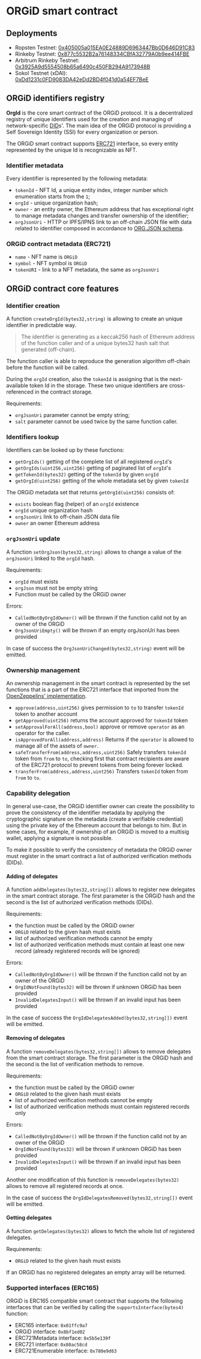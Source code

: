 # ORGiD smart contract

## Deployments

- Ropsten Testnet: [0x405005a015EA0E24889D6963447Bb0D646D91C83](https://ropsten.etherscan.io/address/0x405005a015EA0E24889D6963447Bb0D646D91C83#readProxyContract)
- Rinkeby Testnet: [0x877c5532B2a76148334CBfA32779A0b9ee414FBE](https://rinkeby.etherscan.io/address/0x877c5532B2a76148334CBfA32779A0b9ee414FBE#readProxyContract)
- Arbitrum Rinkeby Testnet: [0x3925A9d5554508b65a6490c450FB294A9173948B](https://testnet.arbiscan.io/address/0x3925A9d5554508b65a6490c450FB294A9173948B#readProxyContract)
- Sokol Testnet (xDAI): [0xDd1231c0FD9083DA42eDd2BD4f041d0a54EF7BeE](https://blockscout.com/poa/sokol/address/0xDd1231c0FD9083DA42eDd2BD4f041d0a54EF7BeE)

## ORGiD identifiers registry

**OrgId** is the core smart contract of the ORGiD protocol. It is a decentralized registry of unique identifiers used for the creation and managing of network-specific [DID](https://www.w3.org/TR/did-core)s'. The main idea of the ORGiD protocol is providing a Self Sovereign Identity (SSI) for every organization or person.

The ORGiD smart contract supports [ERC721](https://eips.ethereum.org/EIPS/eip-721) interface, so every entity represented by the unique Id is recognizable as NFT.

### Identifier metadata

Every identifier is represented by the following metadata:

- `tokenId` - NFT Id, a unique entity index, integer number which enumeration starts from the `1`;
- `orgId` - unique organization hash;
- `owner` - an entity owner, the Ethereum address that has exceptional right to manage metadata changes and transfer ownership of the identifier;
- `orgJsonUri` - HTTP or IPFS/IPNS link to an off-chain JSON file with data related to identifier composed in accordance to [ORG.JSON schema](https://github.com/windingtree/org.json-schema).

### ORGiD contract metadata (ERC721)

- `name` - NFT name is `ORGiD`
- `symbol` - NFT symbol is `ORGiD`
- `tokenURI` - link to a NFT metadata, the same as `orgJsonUri`

## ORGiD contract core features

### Identifier creation

A function `createOrgId(bytes32,string)` is allowing to create an unique identifier in predictable way.

> The identifier is generating as a keccak256 hash of Ethereum address of the function caller and of a unique bytes32 hash salt that generated (off-chain).

The function caller is able to reproduce the generation algorithm off-chain before the function will be called.

During the `orgId` creation, also the `tokenId` is assigning that is the next-available token Id in the storage. These two unique identifiers are cross-referenced in the contract storage.

Requirements:

- `orgJsonUri` parameter cannot be empty string;
- `salt` parameter cannot be used twice by the same function caller.

### Identifiers lookup

Identifiers can be looked up by these functions:

- `getOrgIds()` getting of the complete list of all registered `orgId`'s
- `getOrgIds(uint256,uint256)` getting of paginated list of `orgId`'s
- `getTokenId(bytes32)` getting of the `tokenId` by given `orgId`
- `getOrgId(uint256)` getting of the whole metadata set by given `tokenId`

The ORGiD metadata set that returns `getOrgId(uint256)` consists of:

- `exists` boolean flag (helper) of an `orgId` existence
- `orgId` unique organization hash
- `orgJsonUri` link to off-chain JSON data file
- `owner` an owner Ethereum address

### `orgJsonUri` update

A function `setOrgJson(bytes32,string)` allows to change a value of the `orgJsonUri` linked to the `orgId` hash.

Requirements:

- `orgId` must exists
- `orgJson` must not be empty string
- Function must be called by the ORGiD owner

Errors:

- `CalledNotByOrgIdOwner()` will be thrown if the function calld not by an owner of the ORGiD
- `OrgJsonUriEmpty()` will be thrown if an empty orgJsonUri has been provided

In case of success the `OrgJsonUriChanged(bytes32,string)` event will be emitted.

### Ownership management

An ownership management in the smart contract is represented by the set functions that is a part of the ERC721 interface that imported from the [OpenZeppelins' implementation](https://docs.openzeppelin.com/contracts/4.x/erc721).

- `approve(address,uint256)` gives permission to `to` to transfer `tokenId` token to another account
- `getApproved(uint256)` returns the account approved for `tokenId` token
- `setApprovalForAll(address,bool)` approve or remove `operator` as an operator for the caller.
- `isApprovedForAll(address,address)` Returns if the `operator` is allowed to manage all of the assets of `owner`.
- `safeTransferFrom(address,address,uint256)` Safely transfers `tokenId` token from `from` to `to`, checking first that contract recipients are aware of the ERC721 protocol to prevent tokens from being forever locked.
- `transferFrom(address,address,uint256)` Transfers `tokenId` token from `from` to `to`.

### Capability delegation

In general use-case, the ORGiD identifier owner can create the possibility to prove the consistency of the identifier metadata by applying the cryptographic signature on the metadata (create a verifiable credential) using the private key of the Ethereum account that belongs to him. But in some cases, for example, if ownership of an ORGiD is moved to a multisig wallet, applying a signature is not possible.

To make it possible to verify the consistency of metadata the ORGiD owner must register in the smart contract a list of authorized verification methods (DIDs).

#### Adding of delegates

A function `addDelegates(bytes32,string[])` allows to register new delegates in the smart contract storage. The first parameter is the ORGiD hash and the second is the list of authorized verification methods (DIDs).

Requirements:

- the function must be called by the ORGiD owner
- `ORGiD` related to the given hash must exists
- list of authorized verification methods cannot be empty
- list of authorized verification methods must contain at least one new record (already registered records will be ignored)

Errors:

- `CalledNotByOrgIdOwner()` will be thrown if the function calld not by an owner of the ORGiD
- `OrgIdNotFound(bytes32)` will be thrown if unknown ORGiD has been provided
- `InvalidDelegatesInput()` will be thrown if an invalid input has been provided

In the case of success the `OrgIdDelegatesAdded(bytes32,string[])` event will be emitted.

#### Removing of delegates

A function `removeDelegates(bytes32,string[])` allows to remove delegates from the smart contract storage. The first parameter is the ORGiD hash and the second is the list of verification methods to remove.

Requirements:

- the function must be called by the ORGiD owner
- `ORGiD` related to the given hash must exists
- list of authorized verification methods cannot be empty
- list of authorized verification methods must contain registered records only

Errors:

- `CalledNotByOrgIdOwner()` will be thrown if the function calld not by an owner of the ORGiD
- `OrgIdNotFound(bytes32)` will be thrown if unknown ORGiD has been provided
- `InvalidDelegatesInput()` will be thrown if an invalid input has been provided

Another one modification of this function is `removeDelegates(bytes32)` allows to remove all registered records at once.

In the case of success the `OrgIdDelegatesRemoved(bytes32,string[])` event will be emitted.

#### Getting delegates

A function `getDelegates(bytes32)` allows to fetch the whole list of registered delegates.

Requirements:

- `ORGiD` related to the given hash must exists

If an ORGiD has no registered delegates an empty array will be returned.

### Supported interfaces (ERC165)

ORGiD is ERC165 compatible smart contract that supports the following interfaces that can be verified by calling the `supportsInterface(bytes4)` function:

- ERC165 interface: `0x01ffc9a7`
- ORGiD interface: `0x8bf1ed02`
- ERC721Metadata interface: `0x5b5e139f`
- ERC721 interface: `0x80ac58cd`
- ERC721Enumerable interface: `0x780e9d63`
